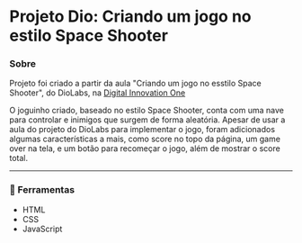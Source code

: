 # Projeto Dio: Criando um jogo no estilo Space Shooter
### Sobre
Projeto foi criado a partir da aula "Criando um jogo no esstilo Space Shooter", do DioLabs, na [Digital Innovation One](https://digitalinnovation.one/ "Digital Innovation One")

O joguinho criado, baseado no estilo Space Shooter, conta com uma nave para controlar e inimigos que surgem de forma aleatória. Apesar de usar a aula do projeto do DioLabs para implementar o jogo, foram adicionados algumas características a mais, como score no topo da página, um game over na tela, e um botão para recomeçar o jogo, além de mostrar o score total.

---

### 🚀 Ferramentas
- HTML
- CSS
- JavaScript
